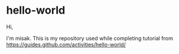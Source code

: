 # hello-world

Hi,

I'm misak. This is my repository used while completing tutorial from https://guides.github.com/activities/hello-world/
